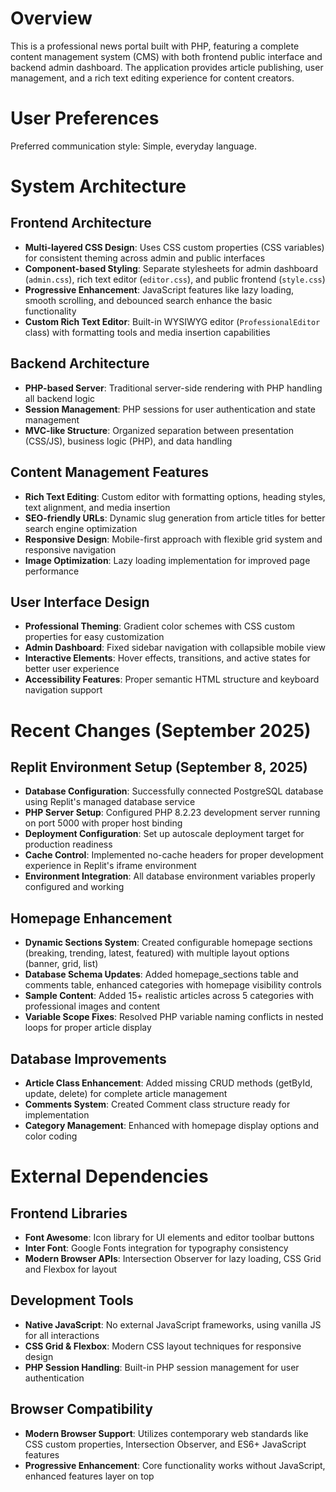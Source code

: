 # Overview

This is a professional news portal built with PHP, featuring a complete content management system (CMS) with both frontend public interface and backend admin dashboard. The application provides article publishing, user management, and a rich text editing experience for content creators.

# User Preferences

Preferred communication style: Simple, everyday language.

# System Architecture

## Frontend Architecture
- **Multi-layered CSS Design**: Uses CSS custom properties (CSS variables) for consistent theming across admin and public interfaces
- **Component-based Styling**: Separate stylesheets for admin dashboard (`admin.css`), rich text editor (`editor.css`), and public frontend (`style.css`)
- **Progressive Enhancement**: JavaScript features like lazy loading, smooth scrolling, and debounced search enhance the basic functionality
- **Custom Rich Text Editor**: Built-in WYSIWYG editor (`ProfessionalEditor` class) with formatting tools and media insertion capabilities

## Backend Architecture
- **PHP-based Server**: Traditional server-side rendering with PHP handling all backend logic
- **Session Management**: PHP sessions for user authentication and state management
- **MVC-like Structure**: Organized separation between presentation (CSS/JS), business logic (PHP), and data handling

## Content Management Features
- **Rich Text Editing**: Custom editor with formatting options, heading styles, text alignment, and media insertion
- **SEO-friendly URLs**: Dynamic slug generation from article titles for better search engine optimization
- **Responsive Design**: Mobile-first approach with flexible grid system and responsive navigation
- **Image Optimization**: Lazy loading implementation for improved page performance

## User Interface Design
- **Professional Theming**: Gradient color schemes with CSS custom properties for easy customization
- **Admin Dashboard**: Fixed sidebar navigation with collapsible mobile view
- **Interactive Elements**: Hover effects, transitions, and active states for better user experience
- **Accessibility Features**: Proper semantic HTML structure and keyboard navigation support

# Recent Changes (September 2025)

## Replit Environment Setup (September 8, 2025)
- **Database Configuration**: Successfully connected PostgreSQL database using Replit's managed database service
- **PHP Server Setup**: Configured PHP 8.2.23 development server running on port 5000 with proper host binding
- **Deployment Configuration**: Set up autoscale deployment target for production readiness
- **Cache Control**: Implemented no-cache headers for proper development experience in Replit's iframe environment
- **Environment Integration**: All database environment variables properly configured and working

## Homepage Enhancement
- **Dynamic Sections System**: Created configurable homepage sections (breaking, trending, latest, featured) with multiple layout options (banner, grid, list)
- **Database Schema Updates**: Added homepage_sections table and comments table, enhanced categories with homepage visibility controls
- **Sample Content**: Added 15+ realistic articles across 5 categories with professional images and content
- **Variable Scope Fixes**: Resolved PHP variable naming conflicts in nested loops for proper article display

## Database Improvements
- **Article Class Enhancement**: Added missing CRUD methods (getById, update, delete) for complete article management
- **Comments System**: Created Comment class structure ready for implementation
- **Category Management**: Enhanced with homepage display options and color coding

# External Dependencies

## Frontend Libraries
- **Font Awesome**: Icon library for UI elements and editor toolbar buttons
- **Inter Font**: Google Fonts integration for typography consistency
- **Modern Browser APIs**: Intersection Observer for lazy loading, CSS Grid and Flexbox for layout

## Development Tools
- **Native JavaScript**: No external JavaScript frameworks, using vanilla JS for all interactions
- **CSS Grid & Flexbox**: Modern CSS layout techniques for responsive design
- **PHP Session Handling**: Built-in PHP session management for user authentication

## Browser Compatibility
- **Modern Browser Support**: Utilizes contemporary web standards like CSS custom properties, Intersection Observer, and ES6+ JavaScript features
- **Progressive Enhancement**: Core functionality works without JavaScript, enhanced features layer on top